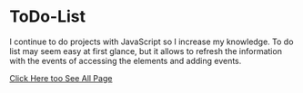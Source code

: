 # ToDo-List
I continue to do projects with JavaScript so I increase my knowledge. To do list may seem easy at first glance, but it allows to refresh the information with the events of accessing the elements and adding events.

[Click Here too See All Page](https://muazv.github.io/ToDo-List/)
